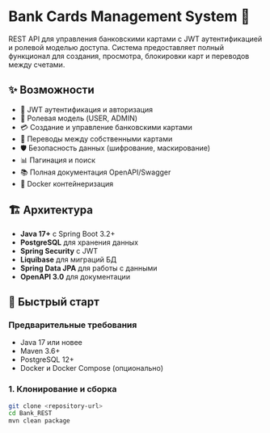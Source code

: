 # Bank Cards Management System 🏦

REST API для управления банковскими картами с JWT аутентификацией и ролевой моделью доступа. Система предоставляет полный функционал для создания, просмотра, блокировки карт и переводов между счетами.

## ✨ Возможности

- 🔐 JWT аутентификация и авторизация
- 👥 Ролевая модель (USER, ADMIN)
- 💳 Создание и управление банковскими картами
- 🔄 Переводы между собственными картами
- 🛡️ Безопасность данных (шифрование, маскирование)
- 📊 Пагинация и поиск
- 📚 Полная документация OpenAPI/Swagger
- 🐳 Docker контейнеризация

## 🏗️ Архитектура

- **Java 17+** с Spring Boot 3.2+
- **PostgreSQL** для хранения данных
- **Spring Security** с JWT
- **Liquibase** для миграций БД
- **Spring Data JPA** для работы с данными
- **OpenAPI 3.0** для документации

## 🚀 Быстрый старт

### Предварительные требования

- Java 17 или новее
- Maven 3.6+
- PostgreSQL 12+
- Docker и Docker Compose (опционально)

### 1. Клонирование и сборка

```bash
git clone <repository-url>
cd Bank_REST
mvn clean package